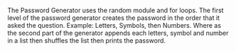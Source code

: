 The Password Generator uses the random module and for loops. The first level of the password generator creates the password in the order that it asked the question. Example: Letters, Symbols, then Numbers. Where as the second part of the generator appends each letters, symbol and number in a list then shuffles the list then prints the password.
